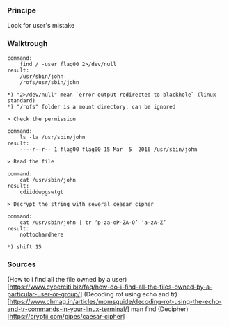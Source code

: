 ### Principe

Look for user's mistake


### Walktrough

```
command:
	find / -user flag00 2>/dev/null
result:
	/usr/sbin/john
	/rofs/usr/sbin/john

*) "2>/dev/null" mean `error output redirected to blackhole` (linux standard)
*) "/rofs" folder is a mount directory, can be ignored

> Check the permission

command:
	ls -la /usr/sbin/john
result:
	----r--r-- 1 flag00 flag00 15 Mar  5  2016 /usr/sbin/john

> Read the file

command:
	cat /usr/sbin/john
result:
	cdiiddwpgswtgt

> Decrypt the string with several ceasar cipher

command:
	cat /usr/sbin/john | tr ‘p-za-oP-ZA-O’ ‘a-zA-Z’
result:
	nottoohardhere

*) shift 15
```

### Sources


(How to i find all the file owned by a user)[https://www.cyberciti.biz/faq/how-do-i-find-all-the-files-owned-by-a-particular-user-or-group/]
(Decoding rot using echo and tr)[https://www.chmag.in/articles/momsguide/decoding-rot-using-the-echo-and-tr-commands-in-your-linux-terminal/]
man find
(Decipher)[https://cryptii.com/pipes/caesar-cipher]

